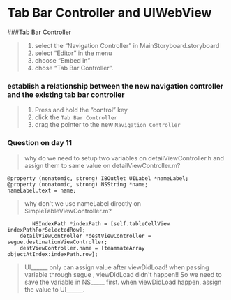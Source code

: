 Tab Bar Controller and UIWebView
===

###Tab Bar Controller
> 1. select the “Navigation Controller” in MainStoryboard.storyboard 
> 2. select “Editor” in the menu 
> 3. choose “Embed in”
> 4. chose “Tab Bar Controller”.

### establish a relationship between the new navigation controller and the existing tab bar controller
> 1. Press and hold the “control” key
> 2. click the `Tab Bar Controller` 
> 3. drag the pointer to the new `Navigation Controller`

### Question on day 11
> why do we need to setup two variables on detailViewController.h and assign them to same value on detailViewController.m?
> 	
	@property (nonatomic, strong) IBOutlet UILabel *nameLabel;
	@property (nonatomic, strong) NSString *name;
    nameLabel.text = name;
> why don't we use nameLabel directly on SimpleTableViewController.m?
> 	
	        NSIndexPath *indexPath = [self.tableCellView indexPathForSelectedRow];
        detailViewController *destViewController = segue.destinationViewController;
        destViewController.name = [teammateArray objectAtIndex:indexPath.row];
>
> UI______ only can assign value after viewDidLoad!
> when passing variable through segue , viewDidLoad didn't happen!!
> So we need to save the variable in NS_____ first.
> when viewDidLoad happen, assign the value to UI______.
>  